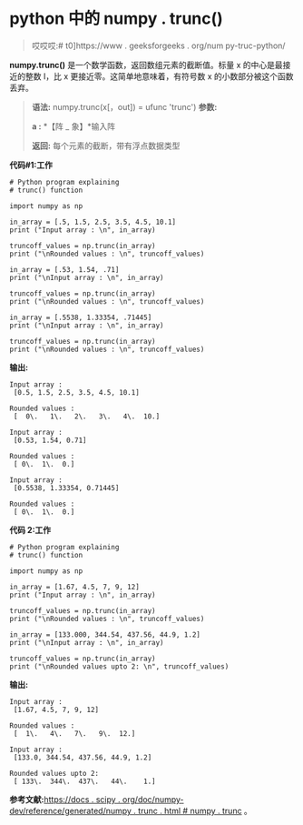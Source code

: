 # python 中的 numpy . trunc()

> 哎哎哎:# t0]https://www . geeksforgeeks . org/num py-truc-python/

**numpy.trunc()** 是一个数学函数，返回数组元素的截断值。标量 x 的中心是最接近的整数 I，比 x 更接近零。这简单地意味着，有符号数 x 的小数部分被这个函数丢弃。

> **语法:** numpy.trunc(x[，out]) = ufunc 'trunc')
> **参数:**
> 
> **a :** *【阵 _ 象】*输入阵
> 
> **返回:**
> 每个元素的截断，带有浮点数据类型

**代码#1:工作**

```
# Python program explaining
# trunc() function

import numpy as np

in_array = [.5, 1.5, 2.5, 3.5, 4.5, 10.1]
print ("Input array : \n", in_array)

truncoff_values = np.trunc(in_array)
print ("\nRounded values : \n", truncoff_values)

in_array = [.53, 1.54, .71]
print ("\nInput array : \n", in_array)

truncoff_values = np.trunc(in_array)
print ("\nRounded values : \n", truncoff_values)

in_array = [.5538, 1.33354, .71445]
print ("\nInput array : \n", in_array)

truncoff_values = np.trunc(in_array)
print ("\nRounded values : \n", truncoff_values)
```

**输出:**

```
Input array : 
 [0.5, 1.5, 2.5, 3.5, 4.5, 10.1]

Rounded values : 
 [  0\.   1\.   2\.   3\.   4\.  10.]

Input array : 
 [0.53, 1.54, 0.71]

Rounded values : 
 [ 0\.  1\.  0.]

Input array : 
 [0.5538, 1.33354, 0.71445]

Rounded values : 
 [ 0\.  1\.  0.]
```

**代码 2:工作**

```
# Python program explaining
# trunc() function

import numpy as np

in_array = [1.67, 4.5, 7, 9, 12]
print ("Input array : \n", in_array)

truncoff_values = np.trunc(in_array)
print ("\nRounded values : \n", truncoff_values)

in_array = [133.000, 344.54, 437.56, 44.9, 1.2]
print ("\nInput array : \n", in_array)

truncoff_values = np.trunc(in_array)
print ("\nRounded values upto 2: \n", truncoff_values)
```

**输出:**

```
Input array : 
 [1.67, 4.5, 7, 9, 12]

Rounded values : 
 [  1\.   4\.   7\.   9\.  12.]

Input array : 
 [133.0, 344.54, 437.56, 44.9, 1.2]

Rounded values upto 2: 
 [ 133\.  344\.  437\.   44\.    1.]
```

**参考文献:**[https://docs . scipy . org/doc/numpy-dev/reference/generated/numpy . trunc . html # numpy . trunc](https://docs.scipy.org/doc/numpy-dev/reference/generated/numpy.trunc.html#numpy.trunc)
。